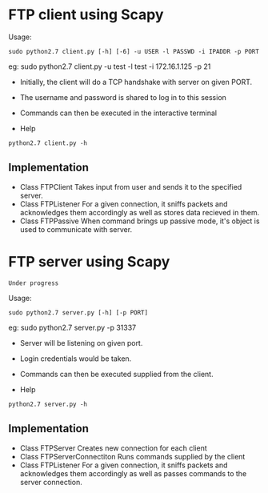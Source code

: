 # FTP client using Scapy

Usage:
```
sudo python2.7 client.py [-h] [-6] -u USER -l PASSWD -i IPADDR -p PORT
```

eg: sudo python2.7 client.py -u test -l test -i 172.16.1.125 -p 21

* Initially,  the client will do a TCP handshake with server on given PORT.
* The username and password is shared to log in to this session
* Commands can then be executed in the interactive terminal

* Help
```
python2.7 client.py -h
```

## Implementation

* Class FTPClient
	Takes input from user and sends it to the specified server.
* Class FTPListener
	For a given connection, it sniffs packets and acknowledges them accordingly as well as stores data recieved in them.
* Class FTPPassive
	When command brings up passive mode, it's object is used to communicate with server.



# FTP server using Scapy
	Under progress

Usage:
```
sudo python2.7 server.py [-h] [-p PORT] 
```

eg: sudo python2.7 server.py -p 31337

* Server will be listening on given port.
* Login credentials would be taken.
* Commands can then be executed supplied from the client.


* Help
```
python2.7 server.py -h
```

## Implementation

* Class FTPServer
	Creates new connection for each client
* Class FTPServerConnectiton
	Runs commands supplied by the client
* Class FTPListener
	For a given connection, it sniffs packets and acknowledges them accordingly as well as passes commands to the server connection.

